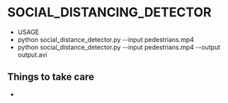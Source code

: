 # SOCIAL_DISTANCING_DETECTOR
- USAGE
- python social_distance_detector.py --input pedestrians.mp4
- python social_distance_detector.py --input pedestrians.mp4 --output output.avi
## Things to take care
- 




